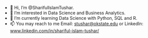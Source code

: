 - 👋 Hi, I’m @SharifulIslamTushar.
- 👀 I’m interested in Data Science and Business Analytics.
- 🌱 I’m currently learning Data Science with Python, SQL and R.
- 📫 You may reach to me Email: stushar@okstate.edu or LinkedIn: www.linkedin.com/in/shariful-islam-tushar/

<!---
SharifulIslamTushar/SharifulIslamTushar is a ✨ special ✨ repository because its `README.md` (this file) appears on your GitHub profile.
You can click the Preview link to take a look at your changes.
--->
